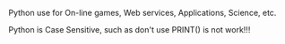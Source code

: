 Python use for On-line games, Web services, Applications, Science, etc.

Python is Case Sensitive, such as don't use PRINT() is not work!!!